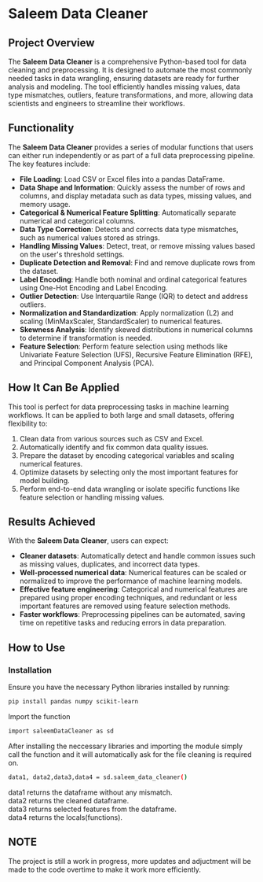 # Saleem Data Cleaner

## Project Overview

The **Saleem Data Cleaner** is a comprehensive Python-based tool for data cleaning and preprocessing. It is designed to automate the most commonly needed tasks in data wrangling, ensuring datasets are ready for further analysis and modeling. The tool efficiently handles missing values, data type mismatches, outliers, feature transformations, and more, allowing data scientists and engineers to streamline their workflows.

## Functionality

The **Saleem Data Cleaner** provides a series of modular functions that users can either run independently or as part of a full data preprocessing pipeline. The key features include:

- **File Loading**: Load CSV or Excel files into a pandas DataFrame.
- **Data Shape and Information**: Quickly assess the number of rows and columns, and display metadata such as data types, missing values, and memory usage.
- **Categorical & Numerical Feature Splitting**: Automatically separate numerical and categorical columns.
- **Data Type Correction**: Detects and corrects data type mismatches, such as numerical values stored as strings.
- **Handling Missing Values**: Detect, treat, or remove missing values based on the user's threshold settings.
- **Duplicate Detection and Removal**: Find and remove duplicate rows from the dataset.
- **Label Encoding**: Handle both nominal and ordinal categorical features using One-Hot Encoding and Label Encoding.
- **Outlier Detection**: Use Interquartile Range (IQR) to detect and address outliers.
- **Normalization and Standardization**: Apply normalization (L2) and scaling (MinMaxScaler, StandardScaler) to numerical features.
- **Skewness Analysis**: Identify skewed distributions in numerical columns to determine if transformation is needed.
- **Feature Selection**: Perform feature selection using methods like Univariate Feature Selection (UFS), Recursive Feature Elimination (RFE), and Principal Component Analysis (PCA).

## How It Can Be Applied

This tool is perfect for data preprocessing tasks in machine learning workflows. It can be applied to both large and small datasets, offering flexibility to:

1. Clean data from various sources such as CSV and Excel.
2. Automatically identify and fix common data quality issues.
3. Prepare the dataset by encoding categorical variables and scaling numerical features.
4. Optimize datasets by selecting only the most important features for model building.
5. Perform end-to-end data wrangling or isolate specific functions like feature selection or handling missing values.

## Results Achieved

With the **Saleem Data Cleaner**, users can expect:

- **Cleaner datasets**: Automatically detect and handle common issues such as missing values, duplicates, and incorrect data types.
- **Well-processed numerical data**: Numerical features can be scaled or normalized to improve the performance of machine learning models.
- **Effective feature engineering**: Categorical and numerical features are prepared using proper encoding techniques, and redundant or less important features are removed using feature selection methods.
- **Faster workflows**: Preprocessing pipelines can be automated, saving time on repetitive tasks and reducing errors in data preparation.

## How to Use

### Installation

Ensure you have the necessary Python libraries installed by running:

```bash
pip install pandas numpy scikit-learn
```
Import the function
```bash
import saleemDataCleaner as sd
```
After installing the neccessary libraries and importing the module simply call the function and it will automatically ask for the file cleaning is required on.<br>
```bash
data1, data2,data3,data4 = sd.saleem_data_cleaner()
```
data1 returns the dataframe without any mismatch.<br>
data2 returns the cleaned dataframe.<br>
data3 returns selected features from the dataframe.<br>
data4 returns the locals(functions).

## NOTE

The project is still a work in progress, more updates and adjuctment will be made to the code overtime to make it work more efficiently.
